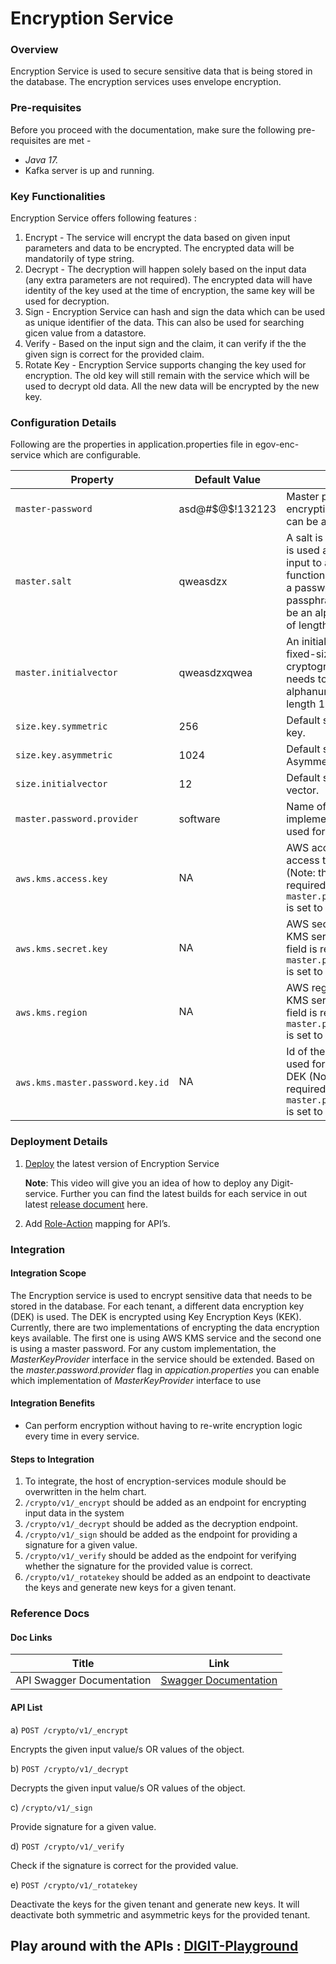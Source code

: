 # Encryption Service

### Overview <a href="#overview" id="overview"></a>

Encryption Service is used to secure sensitive data that is being stored in the database. The encryption services uses envelope encryption.&#x20;

### Pre-requisites <a href="#pre-requisites" id="pre-requisites"></a>

Before you proceed with the documentation, make sure the following pre-requisites are met -

* _Java 17._
* Kafka server is up and running.

### Key Functionalities <a href="#key-functionalities" id="key-functionalities"></a>

Encryption Service offers following features :&#x20;

1. Encrypt - The service will encrypt the data based on given input parameters and data to be encrypted. The encrypted data will be mandatorily of type string.
2. Decrypt - The decryption will happen solely based on the input data (any extra parameters are not required). The encrypted data will have identity of the key used at the time of encryption, the same key will be used for decryption.
3. Sign - Encryption Service can hash and sign the data which can be used as unique identifier of the data. This can also be used for searching gicen value from a datastore.
4. Verify - Based on the input sign and the claim, it can verify if the the given sign is correct for the provided claim.
5. Rotate Key - Encryption Service supports changing the key used for encryption. The old key will still remain with the service which will be used to decrypt old data. All the new data will be encrypted by the new key.

### Configuration Details <a href="#configuration-details" id="configuration-details"></a>

Following are the properties in application.properties file in egov-enc-service which are configurable.

<table><thead><tr><th width="306.66666666666663">Property</th><th>Default Value</th><th>Remarks</th></tr></thead><tbody><tr><td><code>master-password</code></td><td>asd@#$@$!132123</td><td>Master password for encryption/ decryption. It can be any string.</td></tr><tr><td><code>master.salt</code></td><td>qweasdzx</td><td>A salt is random data that is used as an additional input to a one-way function that hashes data, a password or passphrase. It needs to be an alphanumeric string of length 8.</td></tr><tr><td><code>master.initialvector</code></td><td>qweasdzxqwea</td><td>An initialization vector is a fixed-size input to a cryptographic primitive. It needs to be an alphanumeric string of length 12.</td></tr><tr><td><code>size.key.symmetric</code></td><td>256</td><td>Default size of Symmetric key.</td></tr><tr><td><code>size.key.asymmetric</code></td><td>1024</td><td>Default size of Asymmetric key.</td></tr><tr><td><code>size.initialvector</code></td><td>12</td><td>Default size of Initial vector.</td></tr><tr><td><code>master.password.provider</code></td><td>software</td><td>Name of the implementation to be used for encrypting DEKs</td></tr><tr><td><p></p><pre><code>aws.kms.access.key
</code></pre></td><td>NA</td><td>AWS access key to access the KMS service (Note: this field is required only if <code>master.password.provider</code> is set to kms)</td></tr><tr><td><p></p><pre><code>aws.kms.secret.key
</code></pre></td><td>NA</td><td>AWS secret to access the KMS service (Note: this field is required only if <code>master.password.provider</code> is set to kms)</td></tr><tr><td><p></p><pre><code>aws.kms.region
</code></pre></td><td>NA</td><td>AWS region to access the KMS service (Note: this field is required only if <code>master.password.provider</code> is set to kms)</td></tr><tr><td><p></p><pre data-full-width="true"><code>aws.kms.master.password.key.id
</code></pre></td><td>NA</td><td>Id of the KMS key to be used for encrypting the DEK (Note: this field is required only if <code>master.password.provider</code> is set to kms)</td></tr></tbody></table>

&#x20;

### Deployment Details <a href="#deployment-details" id="deployment-details"></a>

1.  [Deploy](../../../accelerators/concepts/deployment-key-concepts/deploying-digit-services.md) the latest version of Encryption Service

    &#x20;**Note**: This video will give you an idea of how to deploy any Digit-service. Further you can find the latest builds for each service in out latest [release document](../../releases/digit-2.9-lts/service-build-updates/) here.
2. Add [Role-Action](https://github.com/egovernments/playground-mdms-data/blob/master/data/pg/ACCESSCONTROL-ROLEACTIONS/roleactions.json) mapping for API’s.

### Integration <a href="#integration" id="integration"></a>

#### Integration Scope <a href="#integration-scope" id="integration-scope"></a>

The Encryption service is used to encrypt sensitive data that needs to be stored in the database. For each tenant, a different data encryption key (DEK) is used. The DEK is encrypted using Key Encryption Keys (KEK).  Currently, there are two implementations of encrypting the data encryption keys available. The first one is using AWS KMS service and the second one is using a master password. For any custom implementation, the _MasterKeyProvider_ interface in the service should be extended. Based on the _master.password.provider_ flag in _appication.properties_ you can enable which implementation of _MasterKeyProvider_ interface to use

#### Integration Benefits <a href="#integration-benefits" id="integration-benefits"></a>

* Can perform encryption without having to re-write encryption logic every time in every service.

#### Steps to Integration <a href="#steps-to-integration" id="steps-to-integration"></a>

1. To integrate, the host of encryption-services module should be overwritten in the helm chart.
2. `/crypto/v1/_encrypt` should be added as an endpoint for encrypting input data in the system
3. `/crypto/v1/_decrypt` should be added as the decryption endpoint.
4. `/crypto/v1/_sign` should be added as the endpoint for providing a signature for a given value.
5. `/crypto/v1/_verify` should be added as the endpoint for verifying whether the signature for the provided value is correct.
6. `/crypto/v1/_rotatekey` should be added as an endpoint to deactivate the keys and generate new keys for a given tenant.

### Reference Docs <a href="#reference-docs" id="reference-docs"></a>

#### Doc Links <a href="#doc-links" id="doc-links"></a>

| Title                     | Link                                                                                                                                                                   |
| ------------------------- | ---------------------------------------------------------------------------------------------------------------------------------------------------------------------- |
| API Swagger Documentation | [Swagger Documentation](https://editor.swagger.io/?url=https://raw.githubusercontent.com/egovernments/DIGIT-OSS/master/core-services/docs/enc-service-contract.yml#!/) |

#### API List <a href="#api-list" id="api-list"></a>

a) `POST /crypto/v1/_encrypt`

Encrypts the given input value/s OR values of the object.

b) `POST /crypto/v1/_decrypt`

Decrypts the given input value/s OR values of the object.

c) `/crypto/v1/_sign`

Provide signature for a given value.

d) `POST /crypto/v1/_verify`

Check if the signature is correct for the provided value.

e) `POST /crypto/v1/_rotatekey`

Deactivate the keys for the given tenant and generate new keys. It will deactivate both symmetric and asymmetric keys for the provided tenant.

## Play around with the APIs : [DIGIT-Playground](https://digit-api.apidog.io/doc-507201)&#x20;
